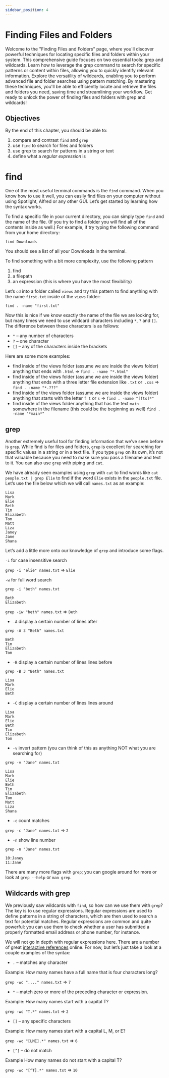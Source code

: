 ```yaml
---
sidebar_position: 4
---
```


# Finding Files and Folders

Welcome to the "Finding Files and Folders" page, where you'll discover powerful techniques for locating specific files and folders within your system. This comprehensive guide focuses on two essential tools: grep and wildcards. Learn how to leverage the grep command to search for specific patterns or content within files, allowing you to quickly identify relevant information. Explore the versatility of wildcards, enabling you to perform advanced file and folder searches using pattern matching. By mastering these techniques, you'll be able to efficiently locate and retrieve the files and folders you need, saving time and streamlining your workflow. Get ready to unlock the power of finding files and folders with grep and wildcards!

## Objectives

By the end of this chapter, you should be able to:

1. compare and contrast `find` and `grep`
2. use `find` to search for files and folders
3. use grep to search for patterns in a string or text
4. define what a *regular expression* is

# find

One of the most useful terminal commands is the `find` command. When you know how to use it well, you can easily find files on your computer without using Spotlight, Alfred or any other GUI. Let’s get started by learning how the syntax works.

To find a specific file in your current directory, you can simply type `find` and the name of the file. (If you try to find a folder you will find all of the contents inside as well.) For example, if try typing the following command from your home directory:

```console
find Downloads
```

You should see a list of all your Downloads in the terminal.

To find something with a bit more complexity, use the following pattern

1. find
2.  a filepath
3. an expression (this is where you have the most flexibility)

Let’s `cd` into a folder called `views` and try this pattern to find anything with the name `first.txt` inside of the `views` folder:

```console
find . -name "first.txt"
```

Now this is nice if we know exactly the name of the file we are looking for, but many times we need to use wildcard characters including `*`, `?` and `[]`. The difference between these characters is as follows:

- `*` – any number of characters
- `?` – one character
- `[]` – any of the characters inside the brackets

Here are some more examples:

- find inside of the views folder (assume we are inside the views folder) anything that ends with `.html` => `find . -name "*.html"`
- find inside of the views folder (assume we are inside the views folder) anything that ends with a three letter file extension like `.txt` or` .css` => `find . -name "*.???"`
- find inside of the views folder (assume we are inside the views folder) anything that starts with the letter `f t` or `s` => `find . -name "[fts]*"`
- find inside of the views folder anything that has the text `main` somewhere in the filename (this could be the beginning as well) `find . -name "*main*"`

## grep

Another extremely useful tool for finding information that we’ve seen before is `grep`. While find is for files and folders, `grep` is excellent for searching for specific values in a string or in a text file. If you type `grep` on its own, it’s not that valuable because you need to make sure you pass a filename and text to it. You can also use `grep` with piping and `cat`.

We have already seen examples using `grep` with `cat` to find words like `cat people.txt | grep Elie` to find if the word `Elie` exists in the `people.txt` file. Let’s use the file below which we will call `names.txt` as an example:

```console
Lisa
Mark
Elie
Beth
Tim
Elizabeth
Tom
Matt
Liza
Janey
Jane
Shana
```

Let’s add a little more onto our knowledge of `grep` and introduce some flags.

`-i` for case insensitive search

`grep -i "elie" names.txt` => `Elie`

`-w` for full word search

```console
grep -i "beth" names.txt
```

```console
Beth
Elizabeth
```

`grep -iw "beth" names.txt` => `Beth`

- `-A` display a certain number of lines after

`grep -A 3 "Beth" names.txt`

```console
Beth
Tim
Elizabeth
Tom
```

- ``-B`` display a certain number of lines lines before

`grep -B 3 "Beth" names.txt`

```console
Lisa
Mark
Elie
Beth
```

- `-C` display a certain number of lines lines around

```console
Lisa
Mark
Elie
Beth
Tim
Elizabeth
Tom
```

- `-v` invert pattern (you can think of this as anything NOT what you are searching for)

`grep -v "Jane" names.txt`

```console
Lisa
Mark
Elie
Beth
Tim
Elizabeth
Tom
Matt
Liza
Shana
```

- `-c` count matches

`grep -c "Jane" names.txt` => `2`

- `-n` show line number

```console 
grep -n "Jane" names.txt
```

```console
10:Janey
11:Jane
```


There are many more flags with `grep`; you can google around for more or look at `grep --help` or `man grep`.

## Wildcards with grep

We previously saw wildcards with `find`, so how can we use them with `grep`? The key is to use regular expressions. Regular expressions are used to define patterns in a string of characters, which are then used to search a text for potential matches. Regular expressions are common and quite powerful: you can use them to check whether a user has submitted a properly formatted email address or phone number, for instance.

We will not go in depth with regular expressions here. There are a number of great [interactive references](http://regexr.com/) online. For now, but let’s just take a look at a couple examples of the syntax:

- `.` – matches any character

Example: How many names have a full name that is four characters long?

`grep -wc "...." names.txt` => `7`

- `*` – match zero or more of the preceding character or expression.

Example: How many names start with a capital T?

`grep -wc "T.*" names.txt` => `2`

- `[]` – any specific characters

Example: How many names start with a capital L, M, or E?

`grep -wc "[LME].*" names.txt` => `6`

- `[^]` – do not match

Example How many names do not start with a capital T?

`grep -wc "[^T].*" names.txt` => `10`